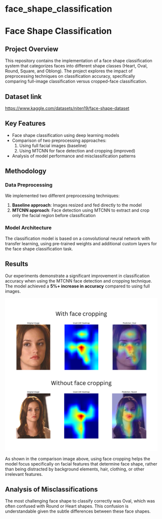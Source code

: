# face_shape_classification

# Face Shape Classification

## Project Overview
This repository contains the implementation of a face shape classification system that categorizes faces into different shape classes (Heart, Oval, Round, Square, and Oblong). The project explores the impact of preprocessing techniques on classification accuracy, specifically comparing full-image classification versus cropped-face classification.

## Dataset link
https://www.kaggle.com/datasets/niten19/face-shape-dataset

## Key Features
- Face shape classification using deep learning models
- Comparison of two preprocessing approaches:
  1. Using full facial images (baseline)
  2. Using MTCNN for face detection and cropping (improved)
- Analysis of model performance and misclassification patterns

## Methodology

### Data Preprocessing
We implemented two different preprocessing techniques:
1. **Baseline approach**: Images resized and fed directly to the model
2. **MTCNN approach**: Face detection using MTCNN to extract and crop only the facial region before classification

### Model Architecture
The classification model is based on a convolutional neural network with transfer learning, using pre-trained weights and additional custom layers for the face shape classification task.

## Results

Our experiments demonstrate a significant improvement in classification accuracy when using the MTCNN face detection and cropping technique. The model achieved a **5%+ increase in accuracy** compared to using full images.

![Comparison of classification approaches](comparison.png)

As shown in the comparison image above, using face cropping helps the model focus specifically on facial features that determine face shape, rather than being distracted by background elements, hair, clothing, or other irrelevant features.

## Analysis of Misclassifications

The most challenging face shape to classify correctly was Oval, which was often confused with Round or Heart shapes. This confusion is understandable given the subtle differences between these face shapes.
